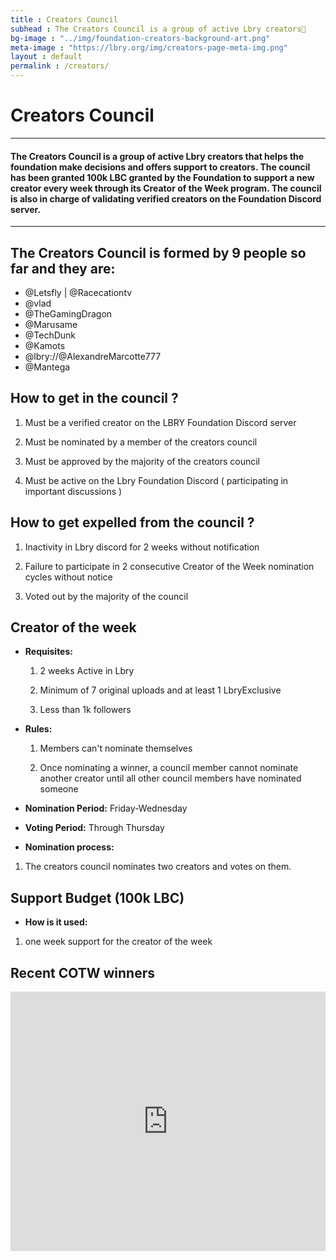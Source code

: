```yaml
---
title : Creators Council
subhead : The Creators Council is a group of active Lbry creators🎥
bg-image : "../img/foundation-creators-background-art.png"
meta-image : "https://lbry.org/img/creators-page-meta-img.png"
layout : default
permalink : /creators/
---
```


# Creators Council 
---
#### The Creators Council is a group of active Lbry creators that helps the foundation make decisions and offers support to creators. The council has been granted 100k LBC granted by the Foundation to support a new creator every week through its Creator of the Week program. The council is also in charge of validating verified creators on the Foundation Discord server.
---


## The Creators Council is formed by 9 people so far and they are:

- @Letsfly | @Racecationtv
- @vlad
- @TheGamingDragon
- @Marusame 
- @TechDunk
- @Kamots
- @lbry://@AlexandreMarcotte777
- @Mantega

## How to get in the council ?

1. Must be a verified creator on the LBRY Foundation Discord server

2. Must be nominated by a member of the creators council

3. Must be approved by the majority of the creators council

4. Must be active on the Lbry Foundation Discord ( participating in important discussions )

## How to get expelled from the council ?

1. Inactivity in Lbry discord for 2 weeks without notification

2. Failure to participate in 2 consecutive Creator of the Week nomination cycles without notice

3. Voted out by the majority of the council

## Creator of the week
 
- **Requisites:** 

  1. 2 weeks Active in Lbry
  
  2. Minimum of 7 original uploads and at least 1 LbryExclusive
  
  3. Less than 1k followers

- **Rules:**
 
  1. Members can't nominate themselves
  
  2. Once nominating a winner, a council member cannot nominate another creator until all other council members have nominated someone

 - **Nomination Period:** Friday-Wednesday
 
 - **Voting Period:** Through Thursday

 - **Nomination process:**

  1. The creators council nominates two creators and votes on them.

## Support Budget (100k LBC) 

  - **How is it used:** 

  1. one week support for the creator of the week
  
## Recent COTW winners
  
<iframe src="https://coindodo.io/embedded/cotw/all"
     width="100%" height="415" style="border: 0;position: unset;">
</iframe>
